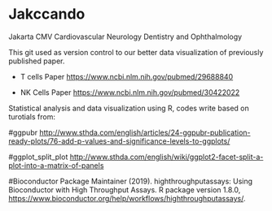 # Jakccando
Jakarta CMV Cardiovascular Neurology Dentistry and Ophthalmology

This git used as version control to our better data visualization of previously published paper. 

- T cells Paper
https://www.ncbi.nlm.nih.gov/pubmed/29688840

- NK Cells Paper
https://www.ncbi.nlm.nih.gov/pubmed/30422022

Statistical analysis and data visualization using R, codes write based on turotials from:


#ggpubr
http://www.sthda.com/english/articles/24-ggpubr-publication-ready-plots/76-add-p-values-and-significance-levels-to-ggplots/

#ggplot_split_plot
http://www.sthda.com/english/wiki/ggplot2-facet-split-a-plot-into-a-matrix-of-panels

#Bioconductor Package Maintainer (2019). highthroughputassays: Using Bioconductor with High Throughput Assays. R package version 1.8.0, https://www.bioconductor.org/help/workflows/highthroughputassays/.



